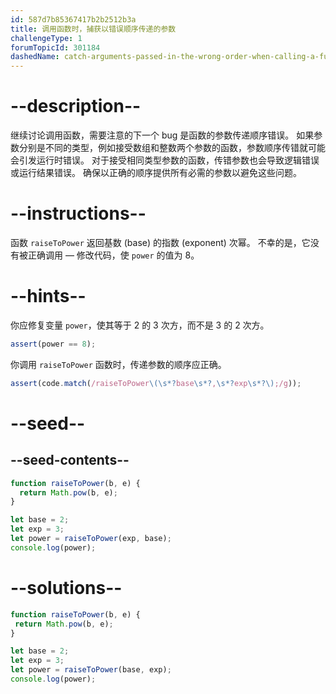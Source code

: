```yaml
---
id: 587d7b85367417b2b2512b3a
title: 调用函数时，捕获以错误顺序传递的参数
challengeType: 1
forumTopicId: 301184
dashedName: catch-arguments-passed-in-the-wrong-order-when-calling-a-function
---
```


# --description--

继续讨论调用函数，需要注意的下一个 bug 是函数的参数传递顺序错误。 如果参数分别是不同的类型，例如接受数组和整数两个参数的函数，参数顺序传错就可能会引发运行时错误。 对于接受相同类型参数的函数，传错参数也会导致逻辑错误或运行结果错误。 确保以正确的顺序提供所有必需的参数以避免这些问题。

# --instructions--

函数 `raiseToPower` 返回基数 (base) 的指数 (exponent) 次幂。 不幸的是，它没有被正确调用 — 修改代码，使 `power` 的值为 8。

# --hints--

你应修复变量 `power`，使其等于 2 的 3 次方，而不是 3 的 2 次方。

```js
assert(power == 8);
```

你调用 `raiseToPower` 函数时，传递参数的顺序应正确。

```js
assert(code.match(/raiseToPower\(\s*?base\s*?,\s*?exp\s*?\);/g));
```

# --seed--

## --seed-contents--

```js
function raiseToPower(b, e) {
  return Math.pow(b, e);
}

let base = 2;
let exp = 3;
let power = raiseToPower(exp, base);
console.log(power);
```

# --solutions--

```js
function raiseToPower(b, e) {
 return Math.pow(b, e);
}

let base = 2;
let exp = 3;
let power = raiseToPower(base, exp);
console.log(power);
```
